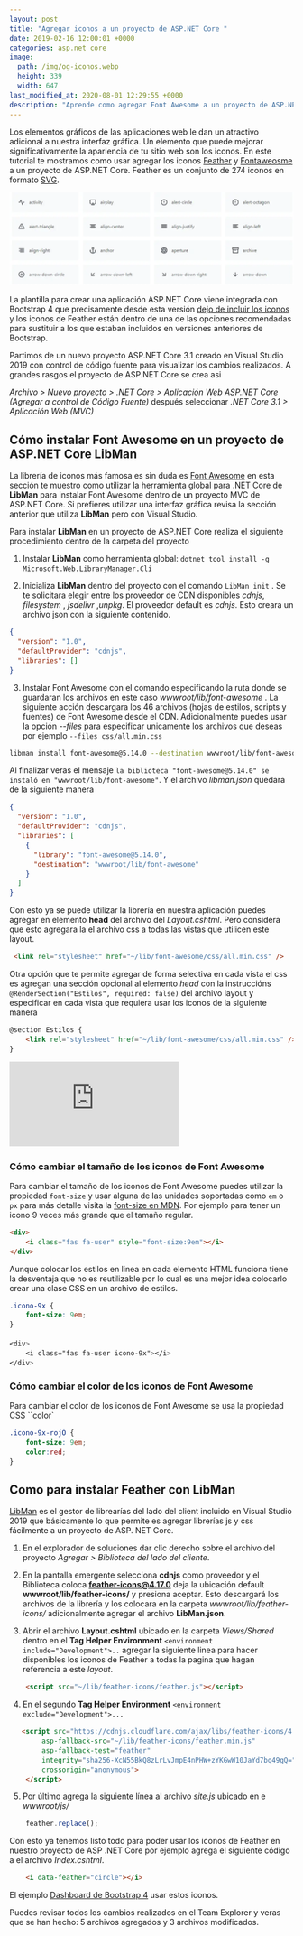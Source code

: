 ```yaml
---
layout: post
title: "Agregar iconos a un proyecto de ASP.NET Core "
date: 2019-02-16 12:00:01 +0000
categories: asp.net core
image:
  path: /img/og-iconos.webp
  height: 339
  width: 647
last_modified_at: 2020-08-01 12:29:55 +0000
description: "Aprende como agregar Font Awesome a un proyecto de ASP.NET Core. También se agregan los iconos de Feather "
---
```


Los elementos gráficos de las aplicaciones web le dan un atractivo adicional a nuestra interfaz gráfica. Un elemento que puede mejorar significativamente la apariencia de tu sitio web son los iconos. En este tutorial te mostramos como usar agregar los iconos [Feather](https://feathericons.com/) y [Fontaweosme](https://fontawesome.com/) a un proyecto de ASP.NET Core. Feather es un conjunto de 274 iconos en formato [SVG](https://svgontheweb.com/#svg).

<img src="/img/feather-sample.webp" loading="lazy" alt="Muestra de los iconos de Feather">

La plantilla para crear una aplicación ASP.NET Core viene integrada con Bootstrap 4 que precisamente desde esta versión [dejo de incluir los iconos](https://getbootstrap.com/docs/4.0/extend/icons/) y los iconos de Feather están dentro de una de las opciones recomendadas para sustituir a los que estaban incluidos en versiones anteriores de Bootstrap.

Partimos de un nuevo proyecto ASP.NET Core 3.1 creado en Visual Studio 2019 con control de código fuente para visualizar los cambios realizados. A grandes rasgos el proyecto de ASP.NET Core se crea asi

_Archivo > Nuevo proyecto > .NET Core > Aplicación Web ASP.NET Core (Agregar a control de Código Fuente)_ después seleccionar _.NET Core 3.1 > Aplicación Web (MVC)_

## Cómo instalar Font Awesome en un proyecto de ASP.NET Core **LibMan**

La librería de iconos más famosa es sin duda es [Font Awesome](https://fontawesome.com/) en esta sección te muestro como utilizar la herramienta global para .NET Core de **LibMan** para instalar Font Awesome dentro de un proyecto MVC de ASP.NET Core. Si prefieres utilizar una interfaz gráfica revisa la sección anterior que utiliza **LibMan** pero con Visual Studio.

Para instalar **LibMan** en un proyecto de ASP.NET Core realiza el siguiente procedimiento dentro de la carpeta del proyecto

1. Instalar **LibMan** como herramienta global: `dotnet tool install -g Microsoft.Web.LibraryManager.Cli`

2. Inicializa **LibMan** dentro del proyecto con el comando `LibMan init` . Se te solicitara elegir entre los proveedor de CDN disponibles *cdnjs*, *filesystem* , *jsdelivr* ,*unpkg*. El proveedor default es *cdnjs*. Esto creara un archivo json con la siguiente contenido.

```json
{
  "version": "1.0",
  "defaultProvider": "cdnjs",
  "libraries": []
}
```

3. Instalar Font Awesome con el comando especificando la ruta donde se guardaran los archivos en este caso _wwwroot/lib/font-awesome_ . La siguiente acción descargara los 46 archivos (hojas de estilos, scripts y fuentes) de Font Awesome desde el CDN. Adicionalmente puedes usar la opción _--files_ para especificar unicamente los archivos que deseas por ejemplo `--files css/all.min.css`

```bash
libman install font-awesome@5.14.0 --destination wwwroot/lib/font-awesome
```

Al finalizar veras el mensaje `la biblioteca "font-awesome@5.14.0" se instaló en "wwwroot/lib/font-awesome"`. Y el archivo _libman.json_ quedara de la siguiente manera

```json
{
  "version": "1.0",
  "defaultProvider": "cdnjs",
  "libraries": [
    {
      "library": "font-awesome@5.14.0",
      "destination": "wwwroot/lib/font-awesome"
    }
  ]
}
```

Con esto ya se puede utilizar la librería en nuestra aplicación puedes agregar en elemento **head** del archivo del _Layout.cshtml_. Pero considera que esto agregara la el archivo css a todas las vistas que utilicen este layout.

```html
 <link rel="stylesheet" href="~/lib/font-awesome/css/all.min.css" />
```

Otra opción que te permite agregar de forma selectiva en cada vista el css es agregan una sección opcional al elemento _head_ con la instruccións `@RenderSection("Estilos", required: false)` del archivo layout y especificar en cada vista que requiera usar los iconos de la siguiente manera

```html
@section Estilos {
    <link rel="stylesheet" href="~/lib/font-awesome/css/all.min.css" />
}
```

<div class="video-responsive">
<iframe  src="https://www.youtube.com/embed/Gj5YM9TlXN8" frameborder="0" allow="accelerometer; autoplay; encrypted-media; gyroscope; picture-in-picture" allowfullscreen></iframe>
</div>

### Cómo cambiar el tamaño de los iconos de Font Awesome

Para cambiar el tamaño de los iconos de Font Awesome puedes utilizar la propiedad `font-size` y usar alguna de las unidades soportadas como `em` o  `px` para más detalle visita la [font-size en MDN](https://developer.mozilla.org/es/docs/Web/CSS/font-size). Por ejemplo para tener un icono 9 veces más grande que el tamaño regular.

```html
<div>
    <i class="fas fa-user" style="font-size:9em"></i>
</div>
```

Aunque colocar los estilos en linea en cada elemento HTML funciona tiene la desventaja que no es reutilizable por lo cual es una mejor idea colocarlo crear una clase CSS en un archivo de estilos.

```css
.icono-9x {
    font-size: 9em;
}

<div>
    <i class="fas fa-user icono-9x"></i>
</div>
```

### Cómo cambiar el color de los iconos de Font Awesome

Para cambiar el color de los iconos de Font Awesome se usa la propiedad CSS ``color` 

```css
.icono-9x-rojO {
    font-size: 9em;
    color:red;
}
```

## Como para instalar Feather con LibMan

[LibMan](https://docs.microsoft.com/es-mx/aspnet/core/client-side/LibMan/?view=aspnetcore-3.1) es el gestor de librearías del lado del client incluido en Visual Studio 2019 que básicamente lo que permite es agregar librerías js y css fácilmente a un proyecto de ASP. NET Core.

1. En el explorador de soluciones dar clic derecho sobre el archivo del proyecto _Agregar > Biblioteca del lado del cliente_.
 
2. En la pantalla emergente selecciona **cdnjs** como proveedor y el Biblioteca coloca **feather-icons@4.17.0** deja la ubicación default **wwwroot/lib/feather-icons/** y presiona aceptar.
Esto descargará los archivos de la librería y los colocara en la carpeta _wwwroot/lib/feather-icons/_ adicionalmente agregar el archivo **LibMan.json**.

3. Abrir el archivo **Layout.cshtml** ubicado en la carpeta _Views/Shared_ dentro en el **Tag Helper Environment** `<environment include="Development">..` agregar la siguiente linea para hacer disponibles los iconos de Feather a todas la pagina que hagan referencia a este *layout*.

```html
    <script src="~/lib/feather-icons/feather.js"></script>
```

4. En el segundo **Tag Helper Environment** `<environment exclude="Development">...`

```html
   <script src="https://cdnjs.cloudflare.com/ajax/libs/feather-icons/4.17.0/feather.min.js"
        asp-fallback-src="~/lib/feather-icons/feather.min.js"
        asp-fallback-test="feather"
        integrity="sha256-XcN55BkQ8zLrLvJmpE4nPHW+zYKGwW10JaYd7bq49gQ="
        crossorigin="anonymous">
    </script>
```

5. Por último agrega la siguiente línea al archivo _site.js_ ubicado en e _wwwroot/js/_

```js
    feather.replace();
```

Con esto ya tenemos listo todo para poder usar los iconos de Feather en nuestro proyecto de ASP .NET Core por ejemplo agrega el siguiente código a el archivo *Index.cshtml*.

```html
    <i data-feather="circle"></i>
```

El ejemplo [Dashboard de Bootstrap 4](https://getbootstrap.com/docs/4.0/examples/dashboard/) usar estos iconos.

Puedes revisar todos los cambios realizados en el Team Explorer y veras que se han hecho: 5 archivos agregados y 3 archivos modificados.
